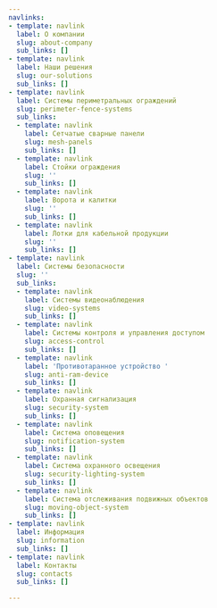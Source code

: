 ```yaml
---
navlinks:
- template: navlink
  label: О компании
  slug: about-company
  sub_links: []
- template: navlink
  label: Наши решения
  slug: our-solutions
  sub_links: []
- template: navlink
  label: Системы периметральных ограждений
  slug: perimeter-fence-systems
  sub_links:
  - template: navlink
    label: Сетчатые сварные панели
    slug: mesh-panels
    sub_links: []
  - template: navlink
    label: Стойки ограждения
    slug: ''
    sub_links: []
  - template: navlink
    label: Ворота и калитки
    slug: ''
    sub_links: []
  - template: navlink
    label: Лотки для кабельной продукции
    slug: ''
    sub_links: []
- template: navlink
  label: Системы безопасности
  slug: ''
  sub_links:
  - template: navlink
    label: Системы видеонаблюдения
    slug: video-systems
    sub_links: []
  - template: navlink
    label: Системы контроля и управления доступом
    slug: access-control
    sub_links: []
  - template: navlink
    label: 'Противотаранное устройство '
    slug: anti-ram-device
    sub_links: []
  - template: navlink
    label: Охранная сигнализация
    slug: security-system
    sub_links: []
  - template: navlink
    label: Система оповещения
    slug: notification-system
    sub_links: []
  - template: navlink
    label: Система охранного освещения
    slug: security-lighting-system
    sub_links: []
  - template: navlink
    label: Система отслеживания подвижных объектов
    slug: moving-object-system
    sub_links: []
- template: navlink
  label: Информация
  slug: information
  sub_links: []
- template: navlink
  label: Контакты
  slug: contacts
  sub_links: []

---
```

